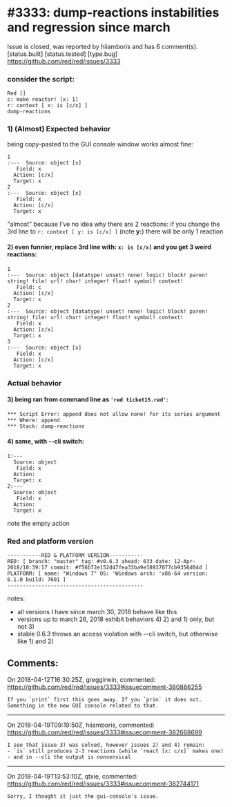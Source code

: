 
#3333: dump-reactions instabilities and regression since march
================================================================================
Issue is closed, was reported by hiiamboris and has 6 comment(s).
[status.built] [status.tested] [type.bug]
<https://github.com/red/red/issues/3333>

### consider the script:
```
Red []
c: make reactor! [x: 1]
r: context [ x: is [c/x] ]
dump-reactions
```
### 1) (Almost) Expected behavior
being copy-pasted to the GUI console window works almost fine:
```
1
:---  Source: object [x]
   Field: x
  Action: [c/x]
  Target: x
2
:---  Source: object [x]
   Field: x
  Action: [c/x]
  Target: x
```

"almost" because I've no idea why there are 2 reactions: if you change the 3rd line to `r: context [ y: is [c/x] ]` (note **y:**) there will be only 1 reaction

#### 2) even funnier, replace 3rd line with: `x: is [c/x]` and you get 3 weird reactions:
```
1
:---  Source: object [datatype! unset! none! logic! block! paren! string! file! url! char! integer! float! symbol! context! 
   Field: c
  Action: [c/x]
  Target: x
2
:---  Source: object [datatype! unset! none! logic! block! paren! string! file! url! char! integer! float! symbol! context! 
   Field: x
  Action: [c/x]
  Target: x
3
:---  Source: object [x]
   Field: x
  Action: [c/x]
  Target: x
```

### Actual behavior
#### 3) being ran from command line as `'red ticket15.red'`:
```
*** Script Error: append does not allow none! for its series argument
*** Where: append
*** Stack: dump-reactions 
```

#### 4) same, with --cli switch:
```
1:---
  Source: object
   Field: x
  Action:
  Target: x
2:---
  Source: object
   Field: x
  Action:
  Target: x
```
note the empty action

### Red and platform version
```
-----------RED & PLATFORM VERSION----------- 
RED: [ branch: "master" tag: #v0.6.3 ahead: 633 date: 12-Apr-2018/10:39:17 commit: #f56b72e152d47fea33ba9e38937077cb9356d04d ]
PLATFORM: [ name: "Windows 7" OS: 'Windows arch: 'x86-64 version: 6.1.0 build: 7601 ]
--------------------------------------------
```
notes:
- all versions I have since march 30, 2018 behave like this
- versions up to march 26, 2018 exhibit behaviors 4) 2) and 1) only, but not 3)
- stable 0.6.3 throws an access violation with --cli switch, but otherwise like 1) and 2)


Comments:
--------------------------------------------------------------------------------

On 2018-04-12T16:30:25Z, greggirwin, commented:
<https://github.com/red/red/issues/3333#issuecomment-380866255>

    If you `print` first this goes away. If you `prin` it does not. Something in the new GUI console related to that.

--------------------------------------------------------------------------------

On 2018-04-19T09:19:50Z, hiiamboris, commented:
<https://github.com/red/red/issues/3333#issuecomment-382668699>

    I see that issue 3) was solved, however issues 2) and 4) remain:
    - `is` still produces 2-3 reactions (while `react [x: c/x]` makes one)
    - and in --cli the output is nonsensical

--------------------------------------------------------------------------------

On 2018-04-19T13:53:10Z, qtxie, commented:
<https://github.com/red/red/issues/3333#issuecomment-382744171>

    Sorry, I thought it just the gui-console's issue.

